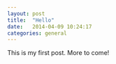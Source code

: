 ```yaml
---
layout: post
title:  "Hello"
date:   2014-04-09 10:24:17
categories: general
---
```


This is my first post. More to come!
